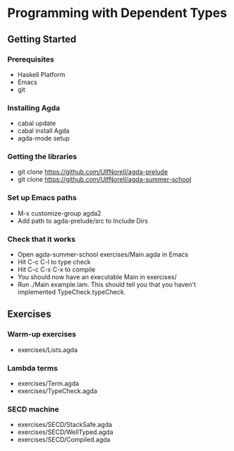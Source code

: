 
# Programming with Dependent Types

## Getting Started

### Prerequisites
- Haskell Platform
- Emacs
- git

### Installing Agda
- cabal update
- cabal install Agda
- agda-mode setup

### Getting the libraries
- git clone https://github.com/UlfNorell/agda-prelude
- git clone https://github.com/UlfNorell/agda-summer-school

### Set up Emacs paths
- M-x customize-group agda2
- Add path to agda-prelude/src to Include Dirs

### Check that it works
- Open agda-summer-school exercises/Main.agda in Emacs
- Hit C-c C-l to type check
- Hit C-c C-x C-x to compile
- You should now have an executable Main in exercises/
- Run ./Main example.lam. This should tell you that you haven't implemented TypeCheck.typeCheck.

## Exercises

### Warm-up exercises

- exercises/Lists.agda

### Lambda terms

- exercises/Term.agda
- exercises/TypeCheck.agda

### SECD machine

- exercises/SECD/StackSafe.agda
- exercises/SECD/WellTyped.agda
- exercises/SECD/Compiled.agda
